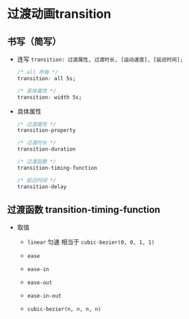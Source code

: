 # 过渡动画transition

## 书写（简写）

+ 连写 `transition: 过渡属性, 过渡时长, [运动速度], [延迟时间];`

    ```css
    /* all 所有 */
    transition: all 5s;

    /* 具体属性 */
    transition: width 5s;
    ```

+ 具体属性

    ```css
    /* 过渡属性 */
    transition-property

    /* 过渡时长 */
    transition-duration

    /* 过渡函数 */
    transition-timing-function

    /* 延迟时间 */
    transition-delay
    ```

## 过渡函数 transition-timing-function

+ 取值

  - `linear` 匀速 相当于 `cubic-bezier(0, 0, 1, 1)`

  - `ease`

  - `ease-in`

  - `ease-out`

  - `ease-in-out`

  - `cubic-bezier(n, n, n, n)`
